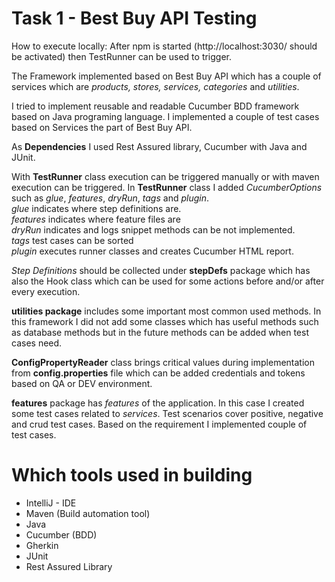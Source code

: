 Task 1 - Best Buy API Testing
=============================

How to execute locally:
After npm is started (http://localhost:3030/ should be activated) then TestRunner can be used to trigger.

The Framework implemented based on Best Buy API which has a couple of services which are *products, stores, services,
categories* and *utilities*. 

I tried to implement reusable and readable Cucumber BDD framework based on Java programing language.
I implemented a couple of test cases based on Services the part of Best Buy API.

As **Dependencies** I used Rest Assured library, Cucumber with Java and JUnit.

With **TestRunner** class execution can be triggered manually or with maven execution can be triggered.
In **TestRunner** class I added *CucumberOptions* such as *glue*, *features*, *dryRun*, *tags* and *plugin*.
<br>*glue* indicates where step definitions are.
<br>*features* indicates where feature files are
<br>*dryRun* indicates and logs snippet methods can be not implemented.
<br>*tags* test cases can be sorted
<br>*plugin* executes runner classes and creates Cucumber HTML report.

*Step Definitions* should be collected under **stepDefs** package which has also the Hook class which can be used 
for some actions before and/or after every execution.

**utilities package** includes some important most common used methods. In this framework I did not add some
classes which has useful methods such as database methods but in the future 
methods can be added when test cases need.

**ConfigPropertyReader** class brings critical values during implementation from **config.properties** file which
can be added credentials and tokens based on QA or DEV environment. 

**features** package has *features* of the application. In this case I created some test cases related to *services*.
Test scenarios cover positive, negative and crud test cases. Based on the requirement I implemented couple of  
test cases.

Which tools used in building
===============================
- IntelliJ - IDE
- Maven (Build automation tool)
- Java
- Cucumber (BDD)
- Gherkin
- JUnit
- Rest Assured Library


